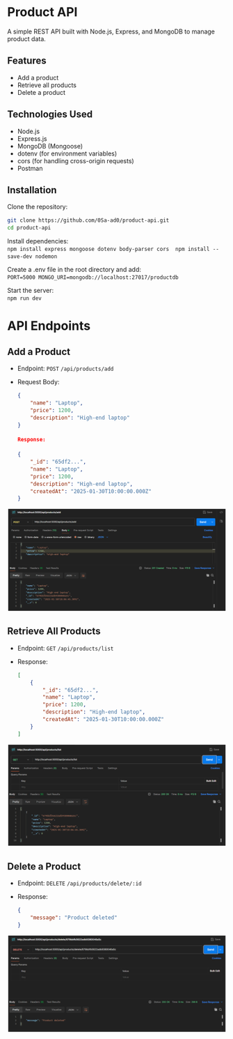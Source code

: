 # Product API

A simple REST API built with Node.js, Express, and MongoDB to manage product data.

## Features

- Add a product
- Retrieve all products
- Delete a product

## Technologies Used

- Node.js
- Express.js
- MongoDB (Mongoose)
- dotenv (for environment variables)
- cors (for handling cross-origin requests)
- Postman

## Installation

Clone the repository: 

   ```sh
   git clone https://github.com/0Sa-ad0/product-api.git
   cd product-api
   ```

Install dependencies: \
    ```
    npm install express mongoose dotenv body-parser cors 
    npm install --save-dev nodemon
    ```

Create a .env file in the root directory and add: \
    ```
    PORT=5000
    MONGO_URI=mongodb://localhost:27017/productdb
    ```

Start the server: \
    ```
    npm run dev
    ```

# API Endpoints

## Add a Product

- Endpoint: `POST` `/api/products/add`
- Request Body:

    ```json
    {
        "name": "Laptop",
        "price": 1200,
        "description": "High-end laptop"
    }

    Response:

    {
        "_id": "65df2...",
        "name": "Laptop",
        "price": 1200,
        "description": "High-end laptop",
        "createdAt": "2025-01-30T10:00:00.000Z"
    }
    ```
![](https://github.com/0Sa-ad0/product-api/blob/main/screenshot/add.png)

## Retrieve All Products

- Endpoint: `GET` `/api/products/list`
- Response:

    ```json
    [
        {
            "_id": "65df2...",
            "name": "Laptop",
            "price": 1200,
            "description": "High-end laptop",
            "createdAt": "2025-01-30T10:00:00.000Z"
        }
    ]
    ```
![](https://github.com/0Sa-ad0/product-api/blob/main/screenshot/list.png)

## Delete a Product

- Endpoint: `DELETE` `/api/products/delete/:id`
- Response:

    ```json
    {
        "message": "Product deleted"
    }
    ```
![](https://github.com/0Sa-ad0/product-api/blob/main/screenshot/delete.png)

